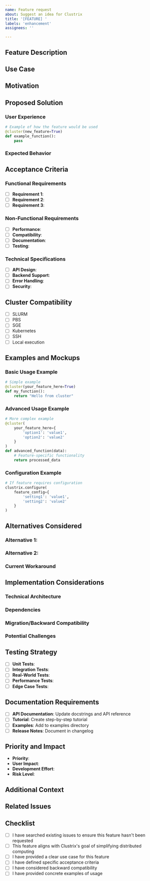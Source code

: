```yaml
---
name: Feature request
about: Suggest an idea for Clustrix
title: '[FEATURE] '
labels: 'enhancement'
assignees: ''

---
```


## Feature Description
<!-- Provide a clear and concise description of the feature you'd like to see -->

## Use Case
<!-- Describe the problem this feature would solve or the use case it enables -->

## Motivation
<!-- Why is this feature needed? What pain point does it address? -->

## Proposed Solution
<!-- Describe how you envision this feature working -->

### User Experience
<!-- How would users interact with this feature? -->
```python
# Example of how the feature would be used
@cluster(new_feature=True)
def example_function():
    pass
```

### Expected Behavior
<!-- What should happen when this feature is used? -->

## Acceptance Criteria
<!-- Define specific, measurable criteria for when this feature is complete -->

### Functional Requirements
- [ ] **Requirement 1**: <!-- e.g., Support for GPU resource specification -->
- [ ] **Requirement 2**: <!-- e.g., Integration with SLURM GPU scheduling -->
- [ ] **Requirement 3**: <!-- e.g., Automatic GPU detection on remote clusters -->

### Non-Functional Requirements
- [ ] **Performance**: <!-- e.g., Feature should not add more than 10% overhead -->
- [ ] **Compatibility**: <!-- e.g., Must work with Python 3.8+ -->
- [ ] **Documentation**: <!-- e.g., Include tutorial and API documentation -->
- [ ] **Testing**: <!-- e.g., Unit tests with >90% coverage, integration tests -->

### Technical Specifications
- [ ] **API Design**: <!-- e.g., New decorator parameters or configuration options -->
- [ ] **Backend Support**: <!-- e.g., Which cluster types should support this feature -->
- [ ] **Error Handling**: <!-- e.g., Graceful degradation when feature unavailable -->
- [ ] **Security**: <!-- e.g., No sensitive information exposed in logs -->

## Cluster Compatibility
<!-- Which cluster types should support this feature? -->
- [ ] SLURM
- [ ] PBS
- [ ] SGE
- [ ] Kubernetes
- [ ] SSH
- [ ] Local execution

## Examples and Mockups
<!-- Provide concrete examples of how this feature would work -->

### Basic Usage Example
```python
# Simple example
@cluster(your_feature_here=True)
def my_function():
    return "Hello from cluster"
```

### Advanced Usage Example
```python
# More complex example
@cluster(
    your_feature_here={
        'option1': 'value1',
        'option2': 'value2'
    }
)
def advanced_function(data):
    # Feature-specific functionality
    return processed_data
```

### Configuration Example
```python
# If feature requires configuration
clustrix.configure(
    feature_config={
        'setting1': 'value1',
        'setting2': 'value2'
    }
)
```

## Alternatives Considered
<!-- Have you considered any alternative solutions or workarounds? -->

### Alternative 1: <!-- Name of alternative -->
<!-- Description and pros/cons -->

### Alternative 2: <!-- Name of alternative -->
<!-- Description and pros/cons -->

### Current Workaround
<!-- If there's a current way to achieve this, describe it -->

## Implementation Considerations

### Technical Architecture
<!-- Thoughts on how this fits into Clustrix's architecture -->

### Dependencies
<!-- Any new dependencies or requirements -->

### Migration/Backward Compatibility
<!-- How would this affect existing code? -->

### Potential Challenges
<!-- What technical challenges might arise? -->

## Testing Strategy
<!-- How should this feature be tested? -->
- [ ] **Unit Tests**: <!-- Test isolated components -->
- [ ] **Integration Tests**: <!-- Test with different cluster types -->
- [ ] **Real-World Tests**: <!-- Test with actual cluster environments -->
- [ ] **Performance Tests**: <!-- Measure impact on execution time -->
- [ ] **Edge Case Tests**: <!-- Test error conditions and edge cases -->

## Documentation Requirements
- [ ] **API Documentation**: Update docstrings and API reference
- [ ] **Tutorial**: Create step-by-step tutorial
- [ ] **Examples**: Add to examples directory
- [ ] **Release Notes**: Document in changelog

## Priority and Impact
- **Priority**: <!-- High/Medium/Low -->
- **User Impact**: <!-- How many users would benefit? -->
- **Development Effort**: <!-- S/M/L/XL estimate -->
- **Risk Level**: <!-- Low/Medium/High - complexity and potential issues -->

## Additional Context
<!-- Add any other context, mockups, or examples about the feature request here -->

## Related Issues
<!-- Link to any related issues or features -->

## Checklist
- [ ] I have searched existing issues to ensure this feature hasn't been requested
- [ ] This feature aligns with Clustrix's goal of simplifying distributed computing
- [ ] I have provided a clear use case for this feature
- [ ] I have defined specific acceptance criteria
- [ ] I have considered backward compatibility
- [ ] I have provided concrete examples of usage